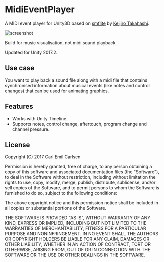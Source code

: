 MidiEventPlayer
===============

A MIDI event player for Unity3D based on [smflite](https://github.com/keijiro/smflite) by [Keijiro Takahashi](https://github.com/keijiro).

![screenshot](https://raw.githubusercontent.com/c2e-dk/MidiEventPlayer/master/Images/screenshot1.jpg)

Build for music visualisation, not midi sound playback.

Updated for Unity 2017.2.

Use case
---------

You want to play back a sound file along with a midi file that contains synchronised information about musical events (like notes and control changes) that can be used for animating graphics.

Features
-----------

- Works with Unity Timeline.
- Supports notes, control change, aftertouch, program change and channel pressure.

License
-------

Copyright (C) 2017 Carl Emil Carlsen

Permission is hereby granted, free of charge, to any person obtaining a copy of
this software and associated documentation files (the "Software"), to deal in
the Software without restriction, including without limitation the rights to
use, copy, modify, merge, publish, distribute, sublicense, and/or sell copies of
the Software, and to permit persons to whom the Software is furnished to do so,
subject to the following conditions:

The above copyright notice and this permission notice shall be included in all
copies or substantial portions of the Software.

THE SOFTWARE IS PROVIDED "AS IS", WITHOUT WARRANTY OF ANY KIND, EXPRESS OR
IMPLIED, INCLUDING BUT NOT LIMITED TO THE WARRANTIES OF MERCHANTABILITY, FITNESS
FOR A PARTICULAR PURPOSE AND NONINFRINGEMENT. IN NO EVENT SHALL THE AUTHORS OR
COPYRIGHT HOLDERS BE LIABLE FOR ANY CLAIM, DAMAGES OR OTHER LIABILITY, WHETHER
IN AN ACTION OF CONTRACT, TORT OR OTHERWISE, ARISING FROM, OUT OF OR IN
CONNECTION WITH THE SOFTWARE OR THE USE OR OTHER DEALINGS IN THE SOFTWARE.